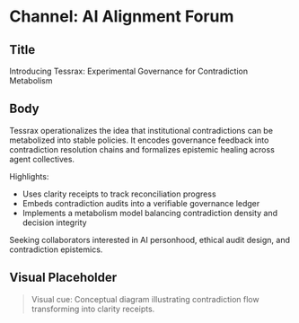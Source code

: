 # Channel: AI Alignment Forum

## Title
Introducing Tessrax: Experimental Governance for Contradiction Metabolism

## Body
Tessrax operationalizes the idea that institutional contradictions can be metabolized into stable policies. It encodes governance feedback into contradiction resolution chains and formalizes epistemic healing across agent collectives.

Highlights:
- Uses clarity receipts to track reconciliation progress
- Embeds contradiction audits into a verifiable governance ledger
- Implements a metabolism model balancing contradiction density and decision integrity

Seeking collaborators interested in AI personhood, ethical audit design, and contradiction epistemics.

## Visual Placeholder
> Visual cue: Conceptual diagram illustrating contradiction flow transforming into clarity receipts.

